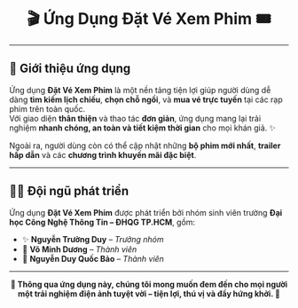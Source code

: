 <h1 align="center">🎬 Ứng Dụng Đặt Vé Xem Phim 🎟️</h1>

---

## 🌟 Giới thiệu ứng dụng

Ứng dụng **Đặt Vé Xem Phim** là một nền tảng tiện lợi giúp người dùng dễ dàng **tìm kiếm lịch chiếu**, **chọn chỗ ngồi**, và **mua vé trực tuyến** tại các rạp phim trên toàn quốc.  
Với giao diện **thân thiện** và thao tác **đơn giản**, ứng dụng mang lại trải nghiệm **nhanh chóng, an toàn và tiết kiệm thời gian** cho mọi khán giả. ✨  

Ngoài ra, người dùng còn có thể cập nhật những **bộ phim mới nhất**, **trailer hấp dẫn** và các **chương trình khuyến mãi đặc biệt**.

---

## 👨‍💻 Đội ngũ phát triển

Ứng dụng **Đặt Vé Xem Phim** được phát triển bởi nhóm sinh viên trường **Đại học Công Nghệ Thông Tin – ĐHQG TP.HCM**, gồm:

- ✨ **Nguyễn Trường Duy** – *Trưởng nhóm*  
- 🚀 **Võ Minh Dương** – *Thành viên*  
- 🎯 **Nguyễn Duy Quốc Bảo** – *Thành viên*

---

<p align="center">
  <b>🎥 Thông qua ứng dụng này, chúng tôi mong muốn đem đến cho mọi người một trải nghiệm điện ảnh tuyệt vời – tiện lợi, thú vị và đầy hứng khởi. 🍿</b>
</p>
